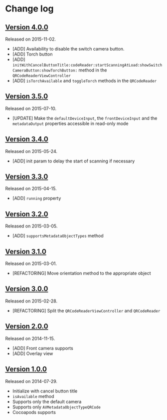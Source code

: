 # Change log

## [Version 4.0.0](https://github.com/yannickl/QRCodeReaderViewController/releases/tag/4.0.0)
Released on 2015-11-02.

- [ADD] Availability to disable the switch camera button.
- [ADD] Torch button
- [ADD] `initWithCancelButtonTitle:codeReader:startScanningAtLoad:showSwitchCameraButton:showTorchButton:` method in the `QRCodeReaderViewController`
- [ADD] `isTorchAvailable` and `toggleTorch` methods in the `QRCodeReader`

## [Version 3.5.0](https://github.com/yannickl/QRCodeReaderViewController/releases/tag/3.5.0)
Released on 2015-07-10.

- [UPDATE] Make the `defaultDeviceInput`, the `frontDeviceInput` and the `metadataOutput` properties accessible in read-only mode

## [Version 3.4.0](https://github.com/yannickl/QRCodeReaderViewController/releases/tag/3.4.0)
Released on 2015-05-24.

- [ADD] init param to delay the start of scanning if necessary

## [Version 3.3.0](https://github.com/yannickl/QRCodeReaderViewController/releases/tag/3.3.0)
Released on 2015-04-15.

- [ADD] `running` property

## [Version 3.2.0](https://github.com/yannickl/QRCodeReaderViewController/releases/tag/3.2.0)
Released on 2015-03-05.

- [ADD] `supportsMetadataObjectTypes` method

## [Version 3.1.0](https://github.com/yannickl/QRCodeReaderViewController/releases/tag/3.1.0)
Released on 2015-03-01.

- [REFACTORING] Move orientation method to the appropriate object

## [Version 3.0.0](https://github.com/yannickl/QRCodeReaderViewController/releases/tag/3.0.0)
Released on 2015-02-28.

- [REFACTORING] Split the `QRCodeReaderViewController` and `QRCodeReader`

## [Version 2.0.0](https://github.com/yannickl/QRCodeReaderViewController/releases/tag/2.0.0)
Released on 2014-11-15.

- [ADD] Front camera supports
- [ADD] Overlay view

## [Version 1.0.0](https://github.com/yannickl/QRCodeReaderViewController/releases/tag/1.0.0)
Released on 2014-07-29.

- Initialize with cancel button title
- `isAvailable` method
- Supports only the default camera
- Supports only `AVMetadataObjectTypeQRCode`
- Cocoapods supports
